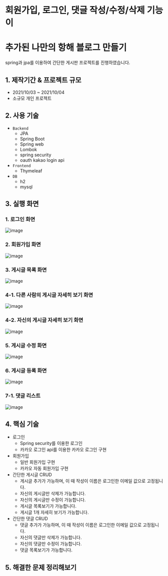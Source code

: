 # 회원가입, 로그인, 댓글 작성/수정/삭제 기능이 
# 추가된 나만의 항해 블로그 만들기
spring과 jpa를 이용하여 간단한 게시판 프로젝트를 진행하였습니다.

## 1. 제작기간 & 프로젝트 규모
- 2021/10/03 ~ 2021/10/04
- 소규모 개인 프로젝트

## 2. 사용 기술
- `Backend`
  - JPA
  - Spring Boot
  - Spring web
  - Lombok
  - spring security
  - oauth kakao login api
- `Frontend`
  -  Thymeleaf
- `DB`
  - h2
  - mysql
  
  
## 3. 실행 화면
### 1. 로그인 화면
![image](https://user-images.githubusercontent.com/23234577/135990963-004f2776-df98-4d0d-9880-cff74e78f91a.png)
### 2. 회원가입 화면
![image](https://user-images.githubusercontent.com/23234577/136010089-e23b2d69-a045-4951-879b-79c129f75216.png)
### 3. 게시글 목록 화면
![image](https://user-images.githubusercontent.com/23234577/136010138-cae9a400-674c-429d-8b2b-e002123bc79c.png)
### 4-1. 다른 사람의 게시글 자세히 보기 화면
![image](https://user-images.githubusercontent.com/23234577/136010216-45bec74d-b513-4998-adb4-cf3cba859048.png)
### 4-2. 자신의 게시글 자세히 보기 화면
![image](https://user-images.githubusercontent.com/23234577/136010339-263e1ec9-eb77-41d5-9608-b7dd49d376bf.png)
### 5. 게시글 수정 화면
![image](https://user-images.githubusercontent.com/23234577/136010385-5332e77d-35e7-40c4-abdd-6c391d79726c.png)
### 6. 게시글 등록 화면
![image](https://user-images.githubusercontent.com/23234577/136010418-8bdeb1c5-462f-4959-bd10-278ec7645a93.png)
### 7-1. 댓글 리스트
![image](https://user-images.githubusercontent.com/23234577/136010512-5f9e1e62-4d31-4582-b7d3-e76bca32b4f7.png)


## 4. 핵심 기술
- 로그인
  - Spring security를 이용한 로그인
  - 카카오 로그인 api를 이용한 카카오 로그인 구현
- 회원가입
  - 일반 회원가입 구현
  - 카카오 자동 회원가입 구현
- 간단한 게시글 CRUD
  - 게시글 추가가 가능하며, 이 때 작성이 이름은 로그인한 이메일 값으로 고정됩니다.
  - 자신의 게시글만 삭제가 가능합니다.
  - 자신의 게시글만 수정이 가능합니다.
  - 게시글 목록보기가 가능합니다.
  - 게시글 1개 자세히 보기가 가능합니다.
- 간단한 댓글 CRUD
  - 댓글 추가가 가능하며, 이 때 작성이 이름은 로그인한 이메일 값으로 고정됩니다.
  - 자신의 댓글만 삭제가 가능합니다.
  - 자신의 댓글만 수정이 가능합니다.
  - 댓글 목록보기가 가능합니다.
 

## 5. 해결한 문제 정리해보기


  
